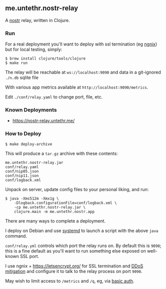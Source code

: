 ## me.untethr.nostr-relay

A [nostr](https://github.com/fiatjaf/nostr/) relay, written in Clojure.

### Run

For a real deployment you'll want to deploy with ssl termination (eg [ngnix](https://www.nginx.com/))
but for local testing, simply:

```
$ brew install clojure/tools/clojure
$ make run
```

The relay will be reachable at `ws://localhost:9090` and data
in a git-ignored `./n.db` sqlite file 

With various app metrics available at `http://localhost:9090/metrics`.

Edit `./conf/relay.yaml` to change port, file, etc.

### Known Deployments

* https://nostr-relay.untethr.me/

### How to Deploy

```
$ make deploy-archive
```

This will produce a `tar.gz` archive with these contents:

```
me.untethr.nostr-relay.jar
conf/relay.yaml
conf/nip05.json
conf/nip11.json
conf/logback.xml
```

Unpack on server, update config files to your personal liking,
and run:

```
$ java -Xms512m -Xmx1g \
    -Dlogback.configurationFile=conf/logback.xml \
    -cp me.untethr.nostr-relay.jar \
    clojure.main -m me.untethr.nostr.app
```

There are many ways to complete a deployment.

I deploy on Debian and use [systemd](https://en.wikipedia.org/wiki/Systemd) to
launch a script with the above `java` command. 

`conf/relay.yml` controls which port the relay runs on. By
default this is `9090`; this is a fine default as you'll want
to run something else exposed on well-known SSL port.

I use ngnix + https://letsencrypt.org/ for SSL termination and
[DDoS mitigation](https://www.nginx.com/blog/mitigating-ddos-attacks-with-nginx-and-nginx-plus/)
and configure it to talk to the relay process on port `9090`.

May wish to limit access to `/metrics` and `/q`, eg, 
via 
[basic auth](https://docs.nginx.com/nginx/admin-guide/security-controls/configuring-http-basic-authentication/).